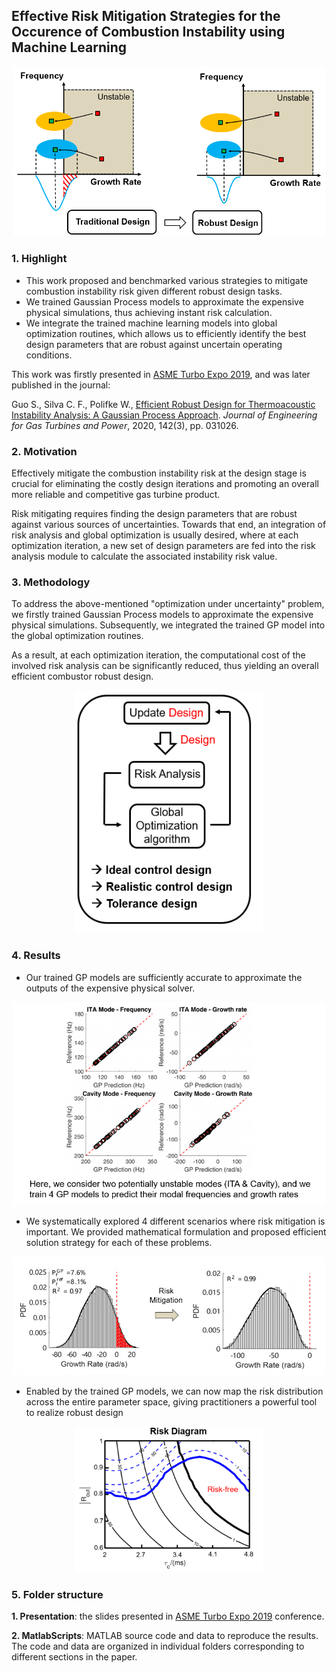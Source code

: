 ## Effective Risk Mitigation Strategies for the Occurence of Combustion Instability using Machine Learning

<p align="center">
  <img src="./Images/Highlight.PNG" width=500 />
</p>


### 1. Highlight

- This work proposed and benchmarked various strategies to mitigate combustion instability risk given different robust design tasks.
- We trained Gaussian Process models to approximate the expensive physical simulations, thus achieving instant risk calculation.
- We integrate the trained machine learning models into global optimization routines, which allows us to efficiently identify the best design parameters that are robust against uncertain operating conditions.

This work was firstly presented in [ASME Turbo Expo 2019](https://event.asme.org/Turbo-Expo-2019), and was later published in the journal:

Guo S., Silva C. F., Polifke W., [Efficient Robust Design for Thermoacoustic Instability Analysis: A Gaussian Process Approach](https://asmedigitalcollection.asme.org/gasturbinespower/article-abstract/142/3/031026/955389/Efficient-Robust-Design-for-Thermoacoustic?redirectedFrom=fulltext). *Journal of Engineering for Gas Turbines and Power*, 2020, 142(3), pp. 031026.

### 2. Motivation

Effectively mitigate the combustion instability risk at the design stage is crucial for eliminating the costly design iterations and promoting an overall more reliable and competitive gas turbine product.

Risk mitigating requires finding the design parameters that are robust against various sources of uncertainties. Towards that end, an integration of risk analysis and global optimization is usually desired, where at each optimization iteration, a new set of design parameters are fed into the risk analysis module to calculate the associated instability risk value.


### 3. Methodology

To address the above-mentioned "optimization under uncertainty" problem, we firstly trained Gaussian Process models to approximate the expensive physical simulations. Subsequently, we integrated the trained GP model into the global optimization routines.

As a result, at each optimization iteration, the computational cost of the involved risk analysis can be significantly reduced, thus yielding an overall efficient combustor robust design.

<p align="center">
  <img src="./Images/Robust.PNG" width=300 />
</p>



### 4. Results

- Our trained GP models are sufficiently accurate to approximate the outputs of the expensive physical solver. 

<p align="center">
  <img src="./Images/GP_Prediction.PNG" width=500 />
</p>

- We systematically explored 4 different scenarios where risk mitigation is important. We  provided mathematical formulation and proposed efficient solution strategy for each of these problems. 

<p align="center">
  <img src="./Images/Mitigation.PNG" width=500 />
</p>


- Enabled by the trained GP models, we can now map the risk distribution across the entire parameter space, giving practitioners a powerful tool to realize robust design

<p align="center">
  <img src="./Images/Risk.PNG" width=300 />
</p>


### 5. Folder structure

**1. Presentation**: the slides presented in [ASME Turbo Expo 2019](https://event.asme.org/Turbo-Expo-2019) conference.

**2. MatlabScripts**: MATLAB source code and data to reproduce the results. The code and data are organized in individual folders corresponding to different sections in the paper. 
